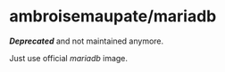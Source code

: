 # ambroisemaupate/mariadb

***Deprecated*** and not maintained anymore.

Just use official *mariadb* image.

